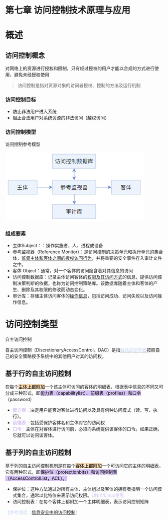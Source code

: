 # 第七章 访问控制技术原理与应用

# 概述

## 访问控制概念

对网络上的资源进行授权和限制，只有经过授权的用户才能以合规的方式进行使用，避免未经授权使用

> 访问控制是指对资源对象的访问者授权、控制的方法及运行机制


### 访问控制目标

* 防止非法用户进入系统
* 阻止合法用户对系统资源的非法访问（越权访问）

### 访问控制模型

访问控制参考模型

![](assets/B1mPbYuKZovz6wxODKtcg7oFnf4.png)

### 组成要素

* 主体Subject：：操作实施者，人、进程或设备
* 参考监视器（Reference Monitor）：是访问控制的决策单元和执行单元的集合体，<u>监督主体和客体之间的授权访问行为</u>，并将重要的安全事件存入审计文件之中。
* 客体 Object：通常，对一个客体的访问隐含着对其信息的访问
* 访问控制数据库：记录主体访问客体的<u>权限及其访问方式</u>的信息，提供访问控制决策判断的依据，也称为访问控制策略库。该数据库随着主体和客体的产生、删除及其权限的修改而动态变化。
* 审计库：存储主体访问客体的<u>操作信息</u>，包括访问成功、访问失败以及访问操作信息。
# 访问控制类型

自主访问控制

自主访问控制（DiscretionaryAccessControl，DAC）是指<u><span style="color: #C7D5F6">客体的所有者</span></u>按照自己的安全策略授予系统中的其他用户对其的访问权。

## **基于行的自主访问控制**

在每个<u><mark style="background-color: #F9D8B1">主体上都附加</mark></u>一个该主体可访问的客体的明细表，根据表中信息的不同又可分成三种形式，即<mark style="background-color: #D4C1F3">能力表（capabilitylist）、前缀表（profiles）和口令</mark>（password）

* <span style="color: #D4C1F3">**能力表**</span><span style="color: #D4C1F3">：</span>决定用户能否对客体进行访问以及具有何种访问模式（读、写、执行）。
* <span style="color: #D4C1F3">**前缀表**</span><span style="color: #D4C1F3">：</span>包括受保护客体名和主体对它的访问权
* <span style="color: #D4C1F3">**口令**</span><span style="color: #D4C1F3">：</span>主体在对客体进行访问前，必须向系统提供该客体的口令。如果正确，它就可以访问该客体。
## **基于列的自主访问控制**

基于列的自主访问控制机制是在每个<u><mark style="background-color: #F9D8B1">客体上都附加</mark></u>一个可访问它的主体的明细表，它有两种形式，即<mark style="background-color: #D4C1F3">保护位（protectionbits）和访问控制表（AccessControlList，ACL）。</mark>

* 保护位：这种方法通过对所有主体、主体组以及客体的拥有者指明一个访问模式集合，通常以比特位来表示访问权限。<span style="color: #D4C1F3">UNIX/Linux使用</span>
* 访问控制表：在每个客体上都附加一个主体明细表，表示访问控制矩阵


<span style="color: #C7D5F6">【参考阅读：</span>[信息安全中的访问控制](https://zhuanlan.zhihu.com/p/151618654)<span style="color: #C7D5F6">】</span>



